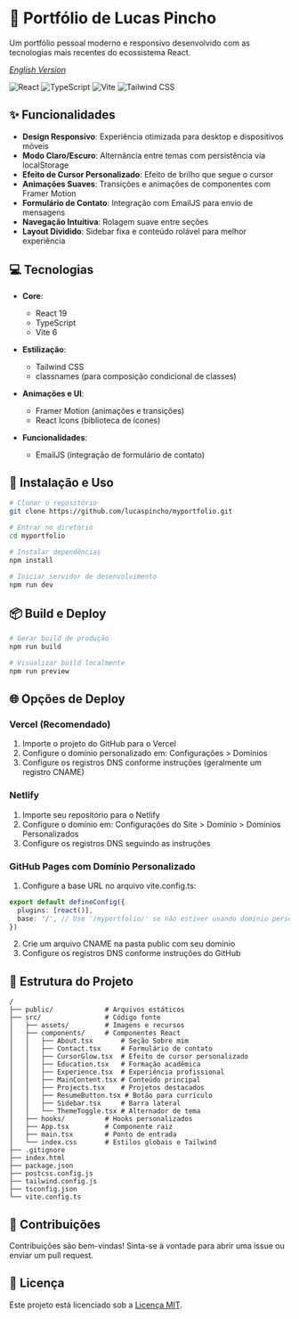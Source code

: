 # 🚀 Portfólio de Lucas Pincho

Um portfólio pessoal moderno e responsivo desenvolvido com as tecnologias mais recentes do ecossistema React.

*[English Version](README.md)*

![React](https://img.shields.io/badge/React-19.0.0-61DAFB?logo=react)
![TypeScript](https://img.shields.io/badge/TypeScript-5.7.2-3178C6?logo=typescript)
![Vite](https://img.shields.io/badge/Vite-6.3.1-646CFF?logo=vite)
![Tailwind CSS](https://img.shields.io/badge/Tailwind_CSS-3.4.3-38B2AC?logo=tailwindcss)

## ✨ Funcionalidades

- **Design Responsivo**: Experiência otimizada para desktop e dispositivos móveis
- **Modo Claro/Escuro**: Alternância entre temas com persistência via localStorage
- **Efeito de Cursor Personalizado**: Efeito de brilho que segue o cursor
- **Animações Suaves**: Transições e animações de componentes com Framer Motion
- **Formulário de Contato**: Integração com EmailJS para envio de mensagens
- **Navegação Intuitiva**: Rolagem suave entre seções
- **Layout Dividido**: Sidebar fixa e conteúdo rolável para melhor experiência

## 💻 Tecnologias

- **Core**:
  - React 19
  - TypeScript
  - Vite 6

- **Estilização**:
  - Tailwind CSS
  - classnames (para composição condicional de classes)

- **Animações e UI**:
  - Framer Motion (animações e transições)
  - React Icons (biblioteca de ícones)

- **Funcionalidades**:
  - EmailJS (integração de formulário de contato)

## 🔧 Instalação e Uso

```bash
# Clonar o repositório
git clone https://github.com/lucaspincho/myportfolio.git

# Entrar no diretório
cd myportfolio

# Instalar dependências
npm install

# Iniciar servidor de desenvolvimento
npm run dev
```

## 📦 Build e Deploy

```bash
# Gerar build de produção
npm run build

# Visualizar build localmente
npm run preview
```

## 🌐 Opções de Deploy

### Vercel (Recomendado)
1. Importe o projeto do GitHub para o Vercel
2. Configure o domínio personalizado em: Configurações > Domínios
3. Configure os registros DNS conforme instruções (geralmente um registro CNAME)

### Netlify
1. Importe seu repositório para o Netlify
2. Configure o domínio em: Configurações do Site > Domínio > Domínios Personalizados
3. Configure os registros DNS seguindo as instruções

### GitHub Pages com Domínio Personalizado
1. Configure a base URL no arquivo vite.config.ts:
```typescript
export default defineConfig({
  plugins: [react()],
  base: '/', // Use '/myportfolio/' se não estiver usando domínio personalizado
})
```
2. Crie um arquivo CNAME na pasta public com seu domínio
3. Configure os registros DNS conforme instruções do GitHub

## 📁 Estrutura do Projeto

```
/
├── public/             # Arquivos estáticos
├── src/                # Código fonte
│   ├── assets/         # Imagens e recursos
│   ├── components/     # Componentes React
│   │   ├── About.tsx       # Seção Sobre mim
│   │   ├── Contact.tsx     # Formulário de contato
│   │   ├── CursorGlow.tsx  # Efeito de cursor personalizado
│   │   ├── Education.tsx   # Formação acadêmica
│   │   ├── Experience.tsx  # Experiência profissional
│   │   ├── MainContent.tsx # Conteúdo principal
│   │   ├── Projects.tsx    # Projetos destacados
│   │   ├── ResumeButton.tsx # Botão para currículo
│   │   ├── Sidebar.tsx     # Barra lateral
│   │   └── ThemeToggle.tsx # Alternador de tema
│   ├── hooks/          # Hooks personalizados
│   ├── App.tsx         # Componente raiz
│   ├── main.tsx        # Ponto de entrada
│   └── index.css       # Estilos globais e Tailwind
├── .gitignore
├── index.html
├── package.json
├── postcss.config.js
├── tailwind.config.js
├── tsconfig.json
└── vite.config.ts
```

## 🤝 Contribuições

Contribuições são bem-vindas! Sinta-se à vontade para abrir uma issue ou enviar um pull request.

## 📄 Licença

Este projeto está licenciado sob a [Licença MIT](LICENSE). 